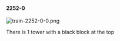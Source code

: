 #### 2252-0
![train-2252-0-0.png](https://github.com/lil-lab/nlvr/raw/master/nlvr/train/images/31/train-2252-0-0.png "train-2252-0-0.png")

There is 1 tower with a black block at the top